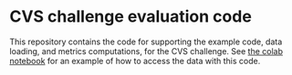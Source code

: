 # CVS challenge evaluation code
This repository contains the code for supporting the example code, data loading, and metrics computations, for the CVS challenge.
See [the colab notebook](https://colab.research.google.com/drive/1Sn2XZi_s-Mj5Ai1yRoFJX3xNhV2sJeYp?usp=sharing) for an example of how to access the data with this code.

